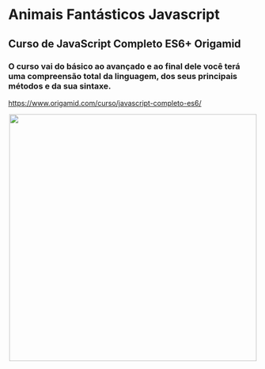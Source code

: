# Animais Fantásticos Javascript
## Curso de JavaScript Completo ES6+ Origamid
### O curso vai do básico ao avançado e ao final dele você terá uma compreensão total da linguagem, dos seus principais métodos e da sua sintaxe.

https://www.origamid.com/curso/javascript-completo-es6/

<div align="center">
  <img height="500em" src="https://github.com/CarlaMGaldino/animais-fantasticos-javascript/blob/main/js-animais-fantas.png"/>
</div>
  
